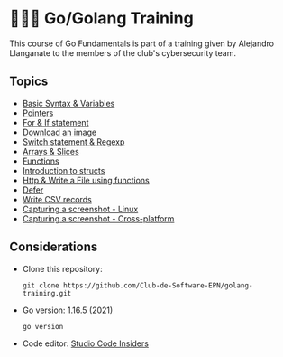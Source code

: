 # 👩🏻‍💻 Go/Golang Training

This course of Go Fundamentals is part of a training given by Alejandro Llanganate to the members of the club's cybersecurity team.

## Topics
- [Basic Syntax & Variables](https://github.com/Club-de-Software-EPN/golang-training/blob/master/src/class%201%20-%20variables%20%26%20fmt/main.go)
- [Pointers](https://github.com/Club-de-Software-EPN/golang-training/blob/master/src/class%202%20-%20pointers/main.go)
- [For & If statement](https://github.com/Club-de-Software-EPN/golang-training/blob/master/src/class%203%20-%20for%20%26%20if%20statement/main.go)
- [Download an image](https://github.com/Club-de-Software-EPN/golang-training/blob/master/src/class%204%20-%20download%20an%20image%20/main.go) 
- [Switch statement & Regexp](https://github.com/Club-de-Software-EPN/golang-training/tree/master/src/class%205%20-%20switch%20%26%20regexp) 
- [Arrays & Slices](https://github.com/Club-de-Software-EPN/golang-training/tree/master/src/class%206%20-%20arrays%20%26%20slices)
- [Functions](https://github.com/Club-de-Software-EPN/golang-training/tree/master/src/class%207%20-%20functions/main.go)
- [Introduction to structs](https://github.com/Club-de-Software-EPN/golang-training/tree/master/src/class%208%20-%20structs)
- [Http & Write a File using functions](https://github.com/Club-de-Software-EPN/golang-training/tree/master/src/class%209%20-%20http%20%26%20write%20a%20file%20using%20functions)
- [Defer](https://github.com/Club-de-Software-EPN/golang-training/tree/master/src/class%2010%20-%20defer)
- [Write CSV records](https://github.com/Club-de-Software-EPN/golang-training/tree/master/src/class%2011%20-%20csv)
- [Capturing a screenshot - Linux](https://github.com/Club-de-Software-EPN/golang-training/tree/master/src/class%2012%20-%20screenshots)
- [Capturing a screenshot - Cross-platform](https://github.com/Club-de-Software-EPN/golang-training/tree/master/src/class%2013%20-%20screenshots%20cross-platform)

## Considerations
- Clone this repository:
  ```
  git clone https://github.com/Club-de-Software-EPN/golang-training.git
  ```
- Go version: 1.16.5 (2021)
  ```
  go version
  ```
- Code editor: [Studio Code Insiders](https://code.visualstudio.com/insiders/) 
